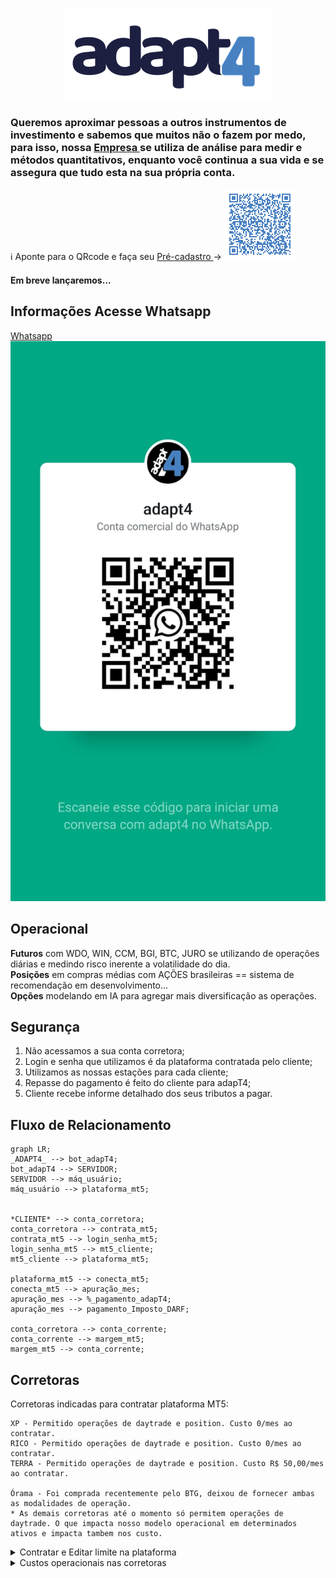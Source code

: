 <p align="center">
<img   src="LOGO-ADAPT4-HORIZONTAL-AZUL_reduzido.png"
  alt="QRcode" /> </p>
  
  <h3>  Queremos aproximar pessoas a outros instrumentos de investimento e sabemos que muitos não o fazem por medo, para isso, nossa <a href="http://www.adapt4.com.br"> Empresa </a> se utiliza de análise para medir e métodos quantitativos, enquanto você continua a sua vida e se assegura que tudo esta na sua própria conta. </h3>
  
</h1>

 ℹ️ Aponte para o QRcode e faça seu <a href="https://docs.google.com/forms/d/1Z5kRrNm_CM8c7UKUxviqJqp9t9NPqXJSKko6WeKixgY/preview"> Pré-cadastro </a> → 
<img
  src="qrcode_git.png"
  alt="QRcode-form" /> <h4> Em breve lançaremos...</h4>

<h2> Informações Acesse Whatsapp </h2>
 <a href="https://wa.me/message/632FBHL3XP6PO1"> Whatsapp </a>
<img
  src="https://github.com/viniciusdantasdc/Adapt4_invest/blob/main/WhatsApp-adapt4.jpeg"
  alt="QRcode-whatsapp" />

<h2> Operacional </h2>
<div> <strong>Futuros</strong> com WDO, WIN, CCM, BGI, BTC, JURO se utilizando de operações diárias e medindo risco inerente a volatilidade do dia. </div>
<div> <strong>Posições</strong> em compras médias com AÇÕES brasileiras == sistema de recomendação em desenvolvimento... </div>
<div> <strong>Opções</strong> modelando em IA para agregar mais diversificação as operações. </div>
</h3>

<h2> Segurança </h2>
  <ol>
    <li> Não acessamos a sua conta corretora; </li>
    <li> Login e senha que utilizamos é da plataforma contratada pelo cliente; </li>
    <li> Utilizamos as nossas estações para cada cliente; </li>
    <li> Repasse do pagamento é feito do cliente para adapT4; </li>
    <li> Cliente recebe informe detalhado dos seus tributos a pagar. </li>   
  </ol>  
<h2>

</h2>

<h2> Fluxo de Relacionamento </h2>

```mermaid
graph LR;
_ADAPT4_ --> bot_adapT4;
bot_adapT4 --> SERVIDOR;
SERVIDOR --> máq_usuário;
máq_usuário --> plataforma_mt5;


*CLIENTE* --> conta_corretora;
conta_corretora --> contrata_mt5;
contrata_mt5 --> login_senha_mt5;
login_senha_mt5 --> mt5_cliente;
mt5_cliente --> plataforma_mt5;

plataforma_mt5 --> conecta_mt5;
conecta_mt5 --> apuração_mes;
apuração_mes --> %_pagamento_adapT4;
apuração_mes --> pagamento_Imposto_DARF;

conta_corretora --> conta_corrente;
conta_corrente --> margem_mt5;
margem_mt5 --> conta_corrente;

```
</details>

<h2> Corretoras </h2>
    Corretoras indicadas para contratar plataforma MT5:
    
    XP - Permitido operações de daytrade e position. Custo 0/mes ao contratar.
    RICO - Permitido operações de daytrade e position. Custo 0/mes ao contratar.
    TERRA - Permitido operações de daytrade e position. Custo R$ 50,00/mes ao contratar.
    
    Órama - Foi comprada recentemente pelo BTG, deixou de fornecer ambas as modalidades de operação.
    * As demais corretoras até o momento só permitem operações de daytrade. O que impacta nosso modelo operacional em determinados ativos e impacta tambem nos custo.

<details>
     <summary> Contratar e Editar limite na plataforma </summary>
    
```
XP
> Em [Menu] acesse [Produtos] → Renta Variável → Plataformas e Serviços:
  > Nas [Guias] selecione [Automação] → Escolha o card MetaTrader 5 → Click em [Contratar].  *ATENÇAO*, não escolha (simulador)
> No card do MetaTrader 5 click em [Gerenciar] → Click Alterar limites → Indique o valor de limite → Click [Continuar]. Deve exigir sua senha de assinatura!
  > *ATENÇAO*, você deve possuir Saldo na conta investimento!

RICO
> Em [Menu] acesse [Opera na bolsa] → Click em Plataformas de Negociação:
  > Pesquise por meta → Plataformas e Serviços → No card MetaTrader 5 → Click em [Contratar].  *ATENÇAO*, não escolha (simulador)
> No card do MetaTrader 5 click no 3 pontos → Click Editar limits → Indique o valor de limite → Click [Continuar]. Deve exigir sua senha de assinatura!
 > *ATENÇAO*, você deve possuir Saldo na conta investimento!


```
</details>

<details>
     <summary> Custos operacionais nas corretoras </summary>
    
```

```
</details>
